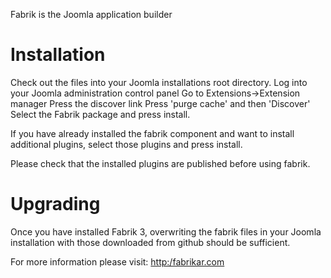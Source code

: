 Fabrik is the Joomla application builder

Installation
============

Check out the files into your Joomla installations root directory.
Log into your Joomla administration control panel
Go to Extensions->Extension manager
Press the discover link
Press 'purge cache' and then 'Discover'
Select the Fabrik package and press install.

If you have already installed the fabrik component and want to install additional plugins, select those plugins and press install.

Please check that the installed plugins are published before using fabrik.

Upgrading
=========

Once you have installed Fabrik 3, overwriting the fabrik files in your Joomla installation with those downloaded from
github should be sufficient.


For more information please visit:
[http:/fabrikar.com](http:/fabrikar.com)
